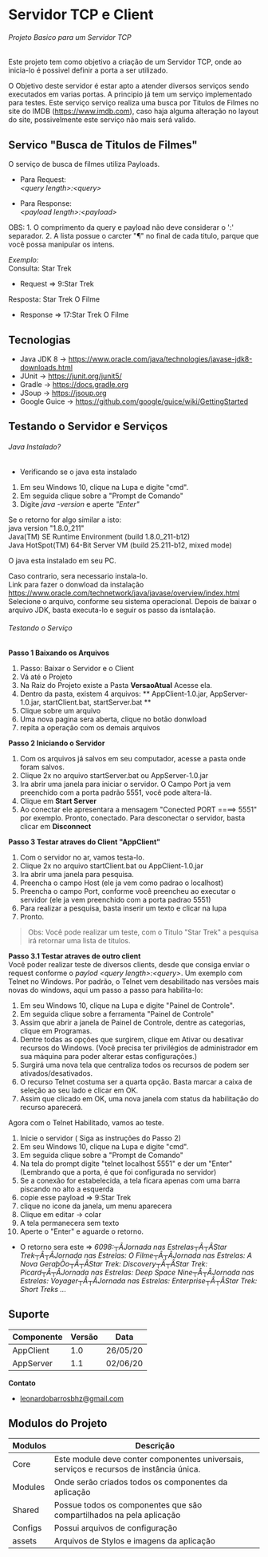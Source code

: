 # Servidor TCP e Client
###### Projeto Basico para um Servidor TCP 
Este projeto tem como objetivo a criação de um Servidor TCP, onde ao inicia-lo é possivel definir a porta a ser utilizado.

O Objetivo deste servidor é estar apto a atender diversos serviços sendo executados em varias portas. 
A principio já tem um serviço implementado para testes. Este serviço serviço realiza uma busca por Titulos de Filmes no site do IMDB 
(https://www.imdb.com), caso haja alguma alteração no layout do site, possivelmente este serviço não mais será valido.

## Servico "Busca de Titulos de Filmes"
O serviço de busca de filmes utiliza Payloads.</br>

- Para Request:<br>
*\<query length\>:\<query\>*  

- Para Response:<br>
*\<payload length\>:\<payload\>*

OBS: 1. O comprimento da query e payload não deve considerar o ':' separador.
     2. A lista possue o carcter "¶" no final de cada titulo, parque que você possa manipular os intens.
     
*Exemplo:*<br>
Consulta: Star Trek <br>
- Request =>  9:Star Trek

Resposta: Star Trek O Filme <br>
- Response =>  17:Star Trek O Filme


## Tecnologias

- Java JDK 8   -> https://www.oracle.com/java/technologies/javase-jdk8-downloads.html
- JUnit        -> https://junit.org/junit5/
- Gradle       -> https://docs.gradle.org
- JSoup        -> https://jsoup.org
- Google Guice -> https://github.com/google/guice/wiki/GettingStarted
 

## Testando o Servidor e Serviços

###### Java Instalado?


- Verificando se o java esta instalado

1. Em seu Windows 10, clique na Lupa e digite "cmd".
2. Em seguida clique sobre a "Prompt de Comando"
3. Digite *java -version* e aperte *"Enter"*
 
Se o retorno for algo similar a isto:<br>
java version "1.8.0_211"<br>
Java(TM) SE Runtime Environment (build 1.8.0_211-b12)<br>
Java HotSpot(TM) 64-Bit Server VM (build 25.211-b12, mixed mode)<br>

O java esta instalado em seu PC.<br>
 
Caso contrario, sera necessario instala-lo.</br> Link para fazer o donwload da instalação https://www.oracle.com/technetwork/java/javase/overview/index.html </br> Selecione o arquivo, conforme seu sistema operacional.
Depois de baixar o arquivo JDK, basta executa-lo e seguir os passo da isntalação.



###### Testando o Serviço 
 
 **Passo 1 Baixando os Arquivos**
 
 1. Passo: Baixar o Servidor e o Client
 2. Vá até o Projeto
 3. Na Raiz do Projeto existe a Pasta **VersaoAtual** Acesse ela.
 4. Dentro da pasta, existem 4 arquivos: ** AppClient-1.0.jar, AppServer-1.0.jar, startClient.bat, startServer.bat **
 5. Clique sobre um arquivo
 6. Uma nova pagina sera aberta, clique no botão donwload
 7. repita a operação com os demais arquivos
 
 **Passo 2 Iniciando o Servidor**
 
 1. Com os arquivos já salvos em seu computador, acesse a pasta onde foram salvos.
 2. Clique 2x no arquivo startServer.bat ou AppServer-1.0.jar
 3. Ira abrir uma janela para iniciar o servidor. O Campo Port ja vem preenchido com a porta padrão 5551, você pode altera-lá. 
 4. Clique em **Start Server**
 5. Ao conectar ele apresentara a mensagem "Conected PORT ====> 5551" por exemplo.
 Pronto, conectado. Para desconectar o servidor, basta clicar em **Disconnect**
 
 **Passo 3 Testar atraves do Client "AppClient"**
 1. Com o servidor no ar, vamos testa-lo.
 2. Clique 2x no arquivo startClient.bat ou AppClient-1.0.jar
 3. Ira abrir uma janela para pesquisa.
 4. Preencha o campo Host (ele ja vem como padrao o localhost)
 5. Preencha o campo Port, conforme você preencheu ao executar o servidor (ele ja vem preenchido com a porta padrao 5551) 
 6. Para realizar a pesquisa, basta inserir um texto e clicar na lupa
 7. Pronto.
  >Obs: Você pode realizar um teste, com o Titulo "Star Trek" a pesquisa irá retornar uma lista de titulos.
 
 **Passo 3.1 Testar atraves de outro client**<br>
 Você poder realizar teste de diversos clients, desde que consiga enviar o request conforme o *paylod* *\<query length\>:\<query\>*.
 Um exemplo com Telnet no Windows. Por padrão, o Telnet vem desabilitado nas versões mais novas do windows, aqui um passo a passo para habilita-lo:
 
 1. Em seu Windows 10, clique na Lupa e digite "Painel de Controle".
 2. Em seguida clique sobre a ferramenta "Painel de Controle"
 3. Assim que abrir a janela de Painel de Controle, dentre as categorias, clique em Programas.
 4. Dentre todas as opções que surgirem, clique em Ativar ou desativar recursos do Windows. (Você precisa ter privilégios de     administrador em sua máquina para poder alterar estas configurações.)
 5. Surgirá uma nova tela que centraliza todos os recursos de podem ser ativados/desativados.
 6. O recurso Telnet costuma ser a quarta opção. Basta marcar a caixa de seleção ao seu lado e clicar em OK.
 7. Assim que clicado em OK, uma nova janela com status da habilitação do recurso aparecerá.
 
 Agora com o Telnet Habilitado, vamos ao teste.
 1. Inicie o servidor ( Siga as instruções do Passo 2)
 2. Em seu Windows 10, clique na Lupa e digite "cmd".
 3. Em seguida clique sobre a "Prompt de Comando"
 4. Na tela do prompt digite "telnet localhost 5551" e der um "Enter" (Lembrando que a porta, é que foi configurada no servidor)
 5. Se a conexão for estabelecida, a tela ficara apenas com uma barra piscando no alto a esquerda
 6. copie esse payload =>  9:Star Trek 
 7. clique no icone da janela, um menu aparecera
 8. Clique em editar -> colar
 9. A tela permanecera sem texto
 10. Aperte o "Enter" e aguarde o retorno.
 
 - O retorno sera este => *6098:┬ÂJornada nas Estrelas┬Â┬ÂStar Trek┬Â┬ÂJornada nas Estrelas: O Filme┬Â┬ÂJornada nas Estrelas: A Nova GeraþÒo┬Â┬ÂStar Trek: Discovery┬Â┬ÂStar Trek: Picard┬Â┬ÂJornada nas Estrelas: Deep Space Nine┬Â┬ÂJornada nas Estrelas: Voyager┬Â┬ÂJornada nas Estrelas: Enterprise┬Â┬ÂStar Trek: Short Treks ...*
 
 
  ## Suporte
  
| Componente  |  Versão  | Data     |
| ------------| ---------|----------|
|  AppClient  |  1.0     | 26/05/20 |
|  AppServer  |  1.1     | 02/06/20 |
  
  
  **Contato**
* leonardobarrosbhz@gmail.com 

 ## Modulos do Projeto
  
| Modulos     |  Descrição  | 
| ------------| ------------|
|  Core		  |  Este module deve conter componentes universais, serviços e recursos de instância única. |     
|  Modules    |  Onde serão criados todos os componentes da aplicação |     
|  Shared     |  Possue todos os componentes que são compartilhados na pela aplicação |   
|  Configs    |  Possui arquivos de configuração |    
|  assets     |  Arquivos de Stylos e imagens da aplicação |  

